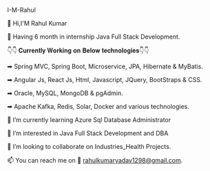 I-M-Rahul

👋 Hi,I'M Rahul Kumar

💼 Having 6 month in internship Java Full Stack Development.

👇👇 𝐂𝐮𝐫𝐫𝐞𝐧𝐭𝐥𝐲 𝐖𝐨𝐫𝐤𝐢𝐧𝐠 𝐨𝐧 𝐁𝐞𝐥𝐨𝐰 𝐭𝐞𝐜𝐡𝐧𝐨𝐥𝐨𝐠𝐢𝐞𝐬👇👇

 ➡ Spring MVC, Spring Boot, Microservice, JPA, Hibernate & MyBatis.

 ➡ Angular Js, React Js, Html, Javascript, JQuery, BootStraps & CSS.

 ➡ Oracle, MySQL, MongoDB & pgAdmin.

 ➡ Apache Kafka, Redis, Solar, Docker and various technologies.
 
🌱 I’m currently learning Azure Sql Database Administrator

👀 I’m interested in Java Full Stack Development and DBA

💞️ I’m looking to collaborate on Industries_Health Projects.

📫 You can reach me on 📧 rahulkumaryadav1298@gmail.com.
